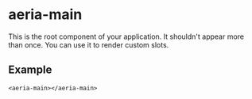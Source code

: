 # aeria-main

This is the root component of your application. It shouldn't appear more than once.
You can use it to render custom slots.

## Example

```vue-html
<aeria-main></aeria-main>
```

